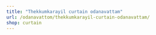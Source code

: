 ```yaml
---
title: "Thekkumkarayil curtain odanavattam"
url: /odanavattom/thekkumkarayil-curtain-odanavattam/
shop: curtain
---
```

